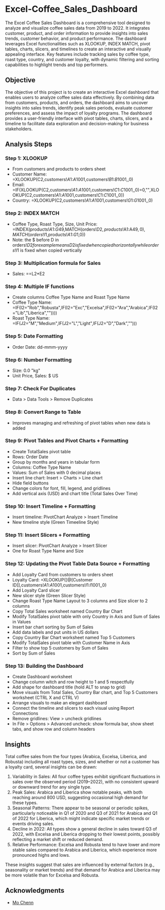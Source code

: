 # Excel-Coffee_Sales_Dashboard

The Excel Coffee Sales Dashboard is a comprehensive tool designed to analyze and visualize coffee sales data from 2019 to 2022. It integrates customer, product, and order information to provide insights into sales trends, customer behavior, and product performance. The dashboard leverages Excel functionalities such as XLOOKUP, INDEX MATCH, pivot tables, charts, slicers, and timelines to create an interactive and visually appealing interface. Key features include tracking sales by coffee type, roast type, country, and customer loyalty, with dynamic filtering and sorting capabilities to highlight trends and top performers.

## Objective

The objective of this project is to create an interactive Excel dashboard that enables users to analyze coffee sales data effectively. By combining data from customers, products, and orders, the dashboard aims to uncover insights into sales trends, identify peak sales periods, evaluate customer preferences, and assess the impact of loyalty programs. The dashboard provides a user-friendly interface with pivot tables, charts, slicers, and a timeline to facilitate data exploration and decision-making for business stakeholders.

## Analysis Steps

### Step 1: XLOOKUP

- From customers and products to orders sheet
- Customer Name: =XLOOKUP(C2,customers!$A$1:$A$1001,customers!$B$1:$B$1001,,0)
- Email: =IF(XLOOKUP(C2,customers!$A$1:$A$1001,customers!$C$1:$C$1001,,0)=0,"",XLOOKUP(C2,customers!$A$1:$A$1001,customers!$C$1:$C$1001,,0))
- Country: =XLOOKUP(C2,customers!$A$1:$A$1001,customers!$G$1:$G$1001,,0)

### Step 2: INDEX MATCH

- Coffee Type, Roast Type, Size, Unit Price: =INDEX(products!$A$1:$G$49,MATCH(orders!$D2,products!$A$1:$A$49,0),MATCH(orders!I$1,products!$A$1:$G$1,0))
- Note: the $ before D in orders!$D2 for example means D2 is fixed when copied horizontally while orders!I$1 is fixed when copied vertically

### Step 3: Multiplication formula for Sales

- Sales: ==L2*E2

### Step 4: Multiple IF functions

- Create columns Coffee Type Name and Roast Type Name
- Coffee Type Name: =IF(I2="Rob","Robusta",IF(I2="Exc","Excelsa",IF(I2="Ara","Arabica",IF(I2="Lib","Liberica",""))))
- Roast Type Name: =IF(J2="M","Medium",IF(J2="L","Light",IF(J2="D","Dark","")))

### Step 5: Date Formatting

- Order Date: dd-mmm-yyyy

### Step 6: Number Formatting

- Size: 0.0 "kg"
- Unit Price, Sales: $ US

### Step 7: Check For Duplicates

- Data > Data Tools > Remove Duplicates

### Step 8: Convert Range to Table

- Improves managing and refreshing of pivot tables when new data is added

### Step 9: Pivot Tables and Pivot Charts + Formatting

- Create TotalSales pivot table
- Rows: Order Date
- Group by months and years in tabular form
- Columns: Coffee Type Name
- Values: Sum of Sales with 0 decimal places
- Insert line chart: Insert > Charts > Line chart
- Hide field buttons
- Change colors for font, fill, legend, and gridlines
- Add vertical axis (USD) and chart title (Total Sales Over Time)

### Step 10: Insert Timeline + Formatting

- Insert timeline: PivotChart Analyze > Insert Timeline
- New timeline style (Green Timeeline Style)

### Step 11: Insert Slicers + Formatting

- Insert slicer: PivotChart Analyze > Insert Slicer
- One for Roast Type Name and Size

### Step 12: Updating the Pivot Table Data Source + Formatting

- Add Loyalty Card from customers to orders sheet
- Loyalty Card: =XLOOKUP([@[Customer ID]],customers!$A$1:$A$1001,customers!$I$1:$I$1001,,0)
- Add Loyalty Card slicer
- New slicer style (Green Slicer Style)
- Change Roast Type Name Layout to 3 columns and Size slicer to 2 columns
- Copy Total Sales worksheet named Country Bar Chart
- Modify TotalSales pivot table with only Country in Axis and Sum of Sales in Values
- Insert bar chart sorting by Sum of Sales
- Add data labels and put units in US dollars
- Copy Country Bar Chart worksheet named Top 5 Customers
- Modify TotalSales pivot table with Customer Name in Axis
- Filter to show top 5 customers by Sum of Sales
- Sort by Sum of Sales

### Step 13: Building the Dashboard

- Create Dashboard worksheet
- Change column witch and row height to 1 and 5 respectfully
- Add shape for dashboard title (hold ALT to snap to grid)
- Move visuals from Total Sales, Country Bar chart, and Top 5 Customers worksheet (CTRL X and CTRL V)
- Arrange visuals to make an elegant dashboard
- Connect the timeline and slicers to each visual using Report Connections
- Remove gridlines: View > uncheck gridlines
- In File > Options > Advanced uncheck: show formula bar, show sheet tabs, and show row and column headers

## Insights

Total coffee sales from the four types (Arabica, Excelsa, Liberica, and Robusta) including all roast types, sizes, and whether or not a customer has a loyalty card, several insights can be drawn:

1. Variability in Sales: All four coffee types exhibit significant fluctuations in sales over the observed period (2019–2022), with no consistent upward or downward trend for any single type.
2. Peak Sales: Arabica and Liberica show notable peaks, with both reaching around 800 USD, suggesting occasional high demand for these types.
3. Seasonal Patterns: There appear to be seasonal or periodic spikes, particularly noticeable in Q1 of 2020 and Q3 of 2021 for Arabica and Q1 of 2022 for Liberica, which might indicate specific market trends or events driving sales.
4. Decline in 2022: All types show a general decline in sales toward Q3 of 2022, with Excelsa and Liberica dropping to their lowest points, possibly reflecting a market shift or reduced demand.
5. Relative Performance: Excelsa and Robusta tend to have lower and more stable sales compared to Arabica and Liberica, which experience more pronounced highs and lows.

These insights suggest that sales are influenced by external factors (e.g., seasonality or market trends) and that demand for Arabica and Liberica may be more volatile than for Excelsa and Robusta.

## Acknowledgments

- [Mo Chenn]([https://www.overleaf.com/latex/templates/cv-developer/rdycxzvvnvcc](https://www.youtube.com/@mo-chen))







